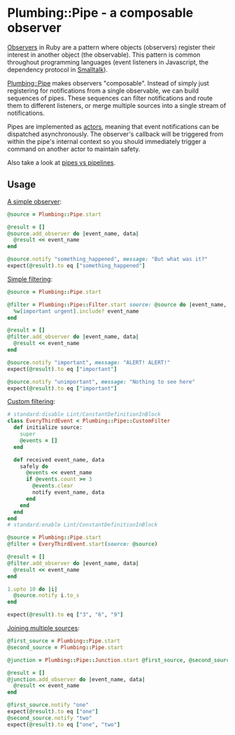 # Plumbing::Pipe - a composable observer

[Observers](https://ruby-doc.org/3.3.0/stdlibs/observer/Observable.html) in Ruby are a pattern where objects (observers) register their interest in another object (the observable).  This pattern is common throughout programming languages (event listeners in Javascript, the dependency protocol in [Smalltalk](https://en.wikipedia.org/wiki/Smalltalk)).

[Plumbing::Pipe](lib/plumbing/pipe.rb) makes observers "composable".  Instead of simply just registering for notifications from a single observable, we can build sequences of pipes.  These sequences can filter notifications and route them to different listeners, or merge multiple sources into a single stream of notifications.

Pipes are implemented as [actors](/docs/actors.md), meaning that event notifications can be dispatched asynchronously.  The observer's callback will be triggered from within the pipe's internal context so you should immediately trigger a command on another actor to maintain safety.

Also take a look at [pipes vs pipelines](/docs/pipes_vs_pipelines.md).

## Usage

[A simple observer](/spec/examples/pipe_spec.rb):
```ruby
@source = Plumbing::Pipe.start

@result = []
@source.add_observer do |event_name, data|
  @result << event_name
end

@source.notify "something_happened", message: "But what was it?"
expect(@result).to eq ["something_happened"]
```

[Simple filtering](/spec/examples/pipe_spec.rb):
```ruby
@source = Plumbing::Pipe.start

@filter = Plumbing::Pipe::Filter.start source: @source do |event_name, data|
  %w[important urgent].include? event_name
end

@result = []
@filter.add_observer do |event_name, data|
  @result << event_name
end

@source.notify "important", message: "ALERT! ALERT!"
expect(@result).to eq ["important"]

@source.notify "unimportant", message: "Nothing to see here"
expect(@result).to eq ["important"]
```

[Custom filtering](/spec/examples/pipe_spec.rb):
```ruby
# standard:disable Lint/ConstantDefinitionInBlock
class EveryThirdEvent < Plumbing::Pipe::CustomFilter
  def initialize source:
    super
    @events = []
  end

  def received event_name, data
    safely do
      @events << event_name
      if @events.count >= 3
        @events.clear
        notify event_name, data
      end
    end
  end
end
# standard:enable Lint/ConstantDefinitionInBlock

@source = Plumbing::Pipe.start
@filter = EveryThirdEvent.start(source: @source)

@result = []
@filter.add_observer do |event_name, data|
  @result << event_name
end

1.upto 10 do |i|
  @source.notify i.to_s
end

expect(@result).to eq ["3", "6", "9"]
```

[Joining multiple sources](/spec/examples/pipe_spec.rb):
```ruby
@first_source = Plumbing::Pipe.start
@second_source = Plumbing::Pipe.start

@junction = Plumbing::Pipe::Junction.start @first_source, @second_source

@result = []
@junction.add_observer do |event_name, data|
  @result << event_name
end

@first_source.notify "one"
expect(@result).to eq ["one"]
@second_source.notify "two"
expect(@result).to eq ["one", "two"]
```
